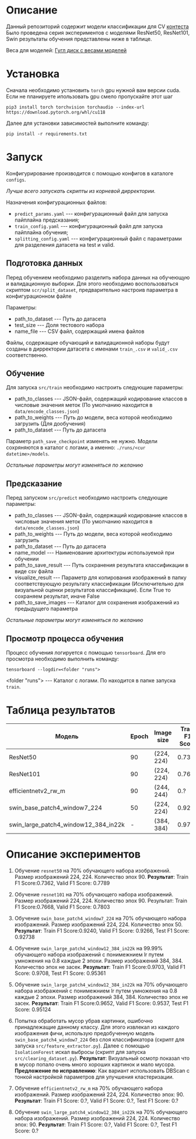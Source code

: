 # Описание 
Данный репозиторий содержит модели классификации для CV 
[контеста](https://www.kaggle.com/competitions/vk-made-sports-image-classification/overview)
Было проведена серия экспериментов с моделями ResNet50, ResNet101, Swin результаты обучения представлены ниже в таблице.

Веса для моделей: [Гугл диск с весами моделей](https://drive.google.com/drive/folders/1vrx6XjZOdMcLQGimxF7DAkmP5g4K0a8v?usp=sharing)

# Установка

Сначала необходимо установить `torch` gpu нужной вам версии cuda. Если не планируете ипользовать gpu смело пропускайте этот шаг
```commandline
pip3 install torch torchvision torchaudio --index-url https://download.pytorch.org/whl/cu118
```

Далее для установки зависимостей выполните команду:
```commandline
pip install -r requirements.txt
```
# Запуск
Конфигурирование производится с помощью конфигов в каталоге `configs`.

*Лучше всего запускать скрипты из корневой дирректории.*

Назначения конфигурационных файлов:
- `predict_params.yaml` --- конфигурационный файл для запуска пайплайна предсказания;
- `train_config.yaml` --- конфигурационный файл для запуска пайплайна обучения;
- `splitting_config.yaml` --- конфигурационный файл с параметрами для разделения датасета на test и valid.

## Подготовка данных
Перед обучением необходимо разделить набора данных на обучеющую и валидационную выборки. 
Для этого необходимо воспользоваться скриптом `scr/split_dataset`, 
предварительно настроив параметра в конфигурационном файле

Параметры:
- path_to_dataset --- Путь до датасета 
- test_size --- Доля тестового набора 
- name_file --- CSV файл, содержащий имена файлов

Файлы, содержащие обучающий и валидационной наборы будут созданы в дирректории датасета 
с именами `train_.csv` и `valid_.csv` соответственно.


## Обучение
Для запуска `src/train` необходимо настроить следующие параметры:

 - path_to_classes --- JSON-файл, содержащий кодирование классов в числовые значения меток (По умолчанию находится в `data/encode_classes.json`)
 - path_to_weights --- Путь до модели, веса которой необходимо загрузить (Для дообучения)
 - path_to_dataset --- Путь до датасета

Параметр `path_save_checkpoint` изменять не нужно. Модели сохряняются в каталог с логами, а именно: `./runs/<cur datetime>/models`.

*Остальные параметры могут изменяться по желанию*

## Предсказание
Перед запуском `src/predict` необходимо настроить следующие параметры:
- path_to_classes --- JSON-файл, содержащий кодирование классов в числовые значения меток (По умолчанию находится в `data/encode_classes.json`)
- path_to_weights --- Путь до модели, веса которой необходимо загрузить
- path_to_dataset --- Путь до датасета
- name_model --- Наименование архитектуры используемой при обучении
- path_to_save_result --- Путь сохранения результата классификации в виде csv файла
- visualize_result --- Параметр для копирования изображений в папку соответствующую результату классификации (Исключительно для визуальной оценки результатов классификации). Если True то сохраняем результат, иначе False
- path_to_save_images ---  Каталог для сохранения изображений из предыдущего параметра

*Остальные параметры могут изменяться по желанию*


## Просмотр процесса обучения
Процесс обучения логируется с помощью `tensorboard`. Для его просмотра необходимо выполнить команду:
```commandline
tensorboard --logdir=<folder "runs">
```
<folder "runs"> --- Каталог с логами. По находится в папке запуска `train`.


# Таблица результатов

 Модель   | Epoch | Image size | Train F1 Score | Validate F1 Score | Test F1 Score |
----------|-------|------------|----------------|-------------------|---------------|
ResNet50 | 90    | (224, 224) | 0.7362         | 0.7789            | -             |
ResNet101 | 90    | (224, 224) | 0.7668         | 0.7803            | -             |
efficientnetv2_rw_m | 90    | (244, 244) | 0.?            | 0.?               | 0.?           |
swin_base_patch4_window7_224 | 50    | (224, 224) | 0.9240         | 0.9266            | 0.92738       |
swin_large_patch4_window12_384_in22k | -     | (384, 384) | 0.9703         | 0.9708            | 0.95361       |

# Описание экспериментов

1. Обучение `resnet50` на 70% обучающего набора изображений. Размер изображений 224, 224. Количество эпох 90. 
 **Результат**: Train F1 Score:0.7362, Valid F1 Score: 0.7789

2. Обучение `resnet101` на 70% обучающего набора изображений. Размер изображений 224, 224. Количество эпох 90. 
Результат: Train F1 Score:0.7668, Valid F1 Score: 0.7803

3. Обучение `swin_base_patch4_window7_224` на 70% обучающего набора изображений. Размер изображений 224, 224. 
Количество эпох 50. **Результат**: Train F1 Score:0.9240, Valid F1 Score: 0.9266, Test F1 Score: 0.92738 

4. Обучение `swin_large_patch4_window12_384_in22k` на 99.99% обучающего набора изображений 
с понимежнием lr путем умножения на 0.8 каждые 2 эпохи. Размер изображений 384, 384. 
Количество эпох не засек. **Результат**: Train F1 Score:0.9703, Valid F1 Score: 0.9708, Test F1 Score: 0.95361 

5. Обучение `swin_large_patch4_window12_384_in22k` на 70% обучающего набора изображений 
с понимежнием lr путем умножения на 0.8 каждые 2 эпохи. Размер изображений 384, 384. 
Количество эпох не засек. **Результат**: Train F1 Score:0.9652, Valid F1 Score: 0.9537, Test F1 Score: 0.95124

7. Попытка обработать мусор убрав картинки, ошибочно принадлежащие данному классу. 
Для этого извлекал из каждого изображения фичи, использую предобученную модель `swin_base_patch4_window7_224` 
без слоя классификатора (скрипт для запуска `src/feature_extractor.py`). 
Далее с помощью `IsolationForest` искал выбросы (скрипт для запуска `src/clearing_dataset.py`). 
**Результат**: Визуальный осмотр показал что в мусор попало очень много хороших картинок и мало мусора.
**Предложение по исправлению**: Как вариант использовать DBScan с тонкой настройкой 
параметров для улучшения кластеризации.

9. Обучение `efficientnetv2_rw_m` на 70% обучающего набора изображений. Размер изображений 224, 224. 
Количество эпох: 90. **Результат**: Train F1 Score: 0.?, Valid F1 Score: 0.?, Test F1 Score: 0.? 

10. Обучение `swin_large_patch4_window12_384_in22k` на 70% обучающего набора изображений. Размер изображений 224, 224. 
Количество эпох: 90. **Результат**: Train F1 Score: 0.?, Valid F1 Score: 0.?, Test F1 Score: 0.?

